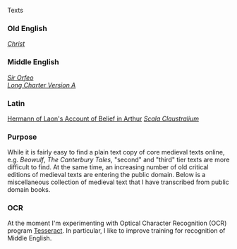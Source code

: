 Texts

### Old English
[*Christ*](https://calebmolstad.github.io/scriptamediiaevi/christ)  

### Middle English
[*Sir Orfeo*](https://calebmolstad.github.io/scriptamediiaevi/sir-orfeo)  
[*Long Charter Version A*](https://calebmolstad.github.io/scriptamediiaevi/long-charter-a)

### Latin
[Hermann of Laon's Account of Belief in Arthur](https://calebmolstad.github.io/scriptamediiaevi/hermann-of-laon.md)
[*Scala Claustralium*](https://calebmolstad.github.io/scriptamediiaevi/scala-claustralium)


### Purpose
While it is fairly easy to find a plain text copy of core medieval texts online, e.g. *Beowulf*, *The Canterbury Tales*, "second" and "third" tier texts are more difficult to find. At the same time, an increasing number of old critical editions of medieval texts are entering the public domain. Below is a miscellaneous collection of medieval text that I have transcribed from public domain books.

### OCR
At the moment I'm experimenting with Optical Character Recognition (OCR) program [Tesseract](https://github.com/tesseract-ocr/tesseract). In particular, I like to improve training for recognition of Middle English.
